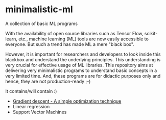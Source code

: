 # minimalistic-ml
A collection of basic ML programs

With the availability of open source libraries such as Tensor Flow, scikit-learn, etc., machine learning (ML) tools are now easily accessible to 
everyone. But such a trend has made ML a mere "black box". 

However, it is important for researchers and developers to look inside this blackbox and understand the underlying principles. This understanding is very
crucial for effective usage of ML libraries.
This repository aims at delivering very minimalistic programs to understand basic concepts in a very limited time.
And, these programs are for didactic purposes only and hence, they are not production-ready ;-)

It contains/will contain :)

- [Gradient descent - A simple optimization technique](https://github.com/rajcscw/minimalistic-ml/blob/master/gradient-descent/gradient-descent.ipynb)
- Linear regression
- Support Vector Machines


